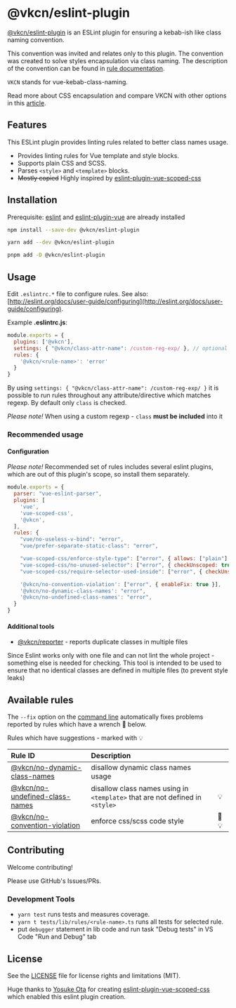 # @vkcn/eslint-plugin

[@vkcn/eslint-plugin](https://www.npmjs.com/package/@vkcn/eslint-plugin) is an ESLint plugin for ensuring a kebab-ish like class naming convention.

This convention was invited and relates only to this plugin. The convention was created to solve styles encapsulation via class naming. The description of the convention can be found in [rule documentation](./docs/rules/no-convention-violation.md).

`VKCN` stands for vue-kebab-class-naming.

Read more about CSS encapsulation and compare VKCN with other options in this [article](https://dev.to/levchak0910/new-old-way-to-write-css-1hml).

## Features

This ESLint plugin provides linting rules related to better class names usage.

- Provides linting rules for Vue template and style blocks.
- Supports plain CSS and SCSS.
- Parses `<style>` and `<template>` blocks.
- ~~Mostly copied~~ Highly inspired by [eslint-plugin-vue-scoped-css](https://future-architect.github.io/eslint-plugin-vue-scoped-css/)

## Installation

Prerequisite: [eslint](https://eslint.org/) and [eslint-plugin-vue](https://eslint.vuejs.org/) are already installed

```bash
npm install --save-dev @vkcn/eslint-plugin
```

```bash
yarn add --dev @vkcn/eslint-plugin
```

```bash
pnpm add -D @vkcn/eslint-plugin
```

## Usage

Edit `.eslintrc.*` file to configure rules. See also: [http://eslint.org/docs/user-guide/configuring](http://eslint.org/docs/user-guide/configuring).

Example **.eslintrc.js**:

```js
module.exports = {
  plugins: ['@vkcn'],
  settings: { "@vkcn/class-attr-name": /custom-reg-exp/ }, // optional
  rules: {
    '@vkcn/<rule-name>': 'error'
  }
}
```

By using `settings: { "@vkcn/class-attr-name": /custom-reg-exp/ }` it is possible to run rules throughout any attribute/directive which matches regexp. By default only `class` is checked.

_Please note!_ When using a custom regexp - `class` **must be included** into it

### Recommended usage

#### Configuration

_Please note!_ Recommended set of rules includes several eslint plugins, which are out of this plugin's scope, so install them separately.

```js
module.exports = {
  parser: "vue-eslint-parser",
  plugins: [
    'vue',
    'vue-scoped-css',
    '@vkcn',
  ],
  rules: {
    "vue/no-useless-v-bind": "error",
    "vue/prefer-separate-static-class": "error",

    "vue-scoped-css/enforce-style-type": ["error", { allows: ["plain"] }],
    "vue-scoped-css/no-unused-selector": ["error", { checkUnscoped: true }],
    "vue-scoped-css/require-selector-used-inside": ["error", { checkUnscoped: true }],

    '@vkcn/no-convention-violation': ["error", { enableFix: true }],
    '@vkcn/no-dynamic-class-names': "error",
    '@vkcn/no-undefined-class-names': "error",
  }
}
```

#### Additional tools

- [@vkcn/reporter](https://www.npmjs.com/package/@vkcn/reporter) - reports duplicate classes in multiple files

Since Eslint works only with one file and can not lint the whole project - something else is needed for checking. This tool is intended to be used to ensure that no identical classes are defined in multiple files (to prevent style leaks)

## Available rules

The `--fix` option on the [command line](https://eslint.org/docs/user-guide/command-line-interface#fixing-problems) automatically fixes problems reported by rules which have a wrench :wrench: below.

Rules which have suggestions - marked with :bulb:

| Rule ID | Description |    |
|:--------|:------------|:---|
| [@vkcn/no-dynamic-class-names](./docs/rules/no-dynamic-class-names.md) | disallow dynamic class names usage | |
| [@vkcn/no-undefined-class-names](./docs/rules/no-undefined-class-names.md) | disallow class names using in `<template>` that are not defined in `<style>` | :bulb: |
| [@vkcn/no-convention-violation](./docs/rules/no-convention-violation.md) | enforce css/scss code style | :wrench: :bulb: |

## Contributing

Welcome contributing!

Please use GitHub's Issues/PRs.

### Development Tools

- `yarn test` runs tests and measures coverage.
- `yarn t tests/lib/rules/<rule-name>.ts` runs all tests for selected rule.
- put `debugger` statement in lib code and run task "Debug tests" in VS Code "Run and Debug" tab

## License

See the [LICENSE](LICENSE) file for license rights and limitations (MIT).

Huge thanks to [Yosuke Ota](https://github.com/ota-meshi) for creating [eslint-plugin-vue-scoped-css](https://future-architect.github.io/eslint-plugin-vue-scoped-css/) which enabled this eslint plugin creation.
